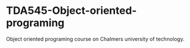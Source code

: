 # TDA545-Object-oriented-programing
Object oriented programing course on Chalmers university of technology.
